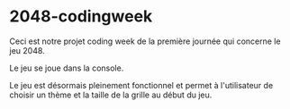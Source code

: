 # 2048-codingweek

Ceci est notre projet coding week de la première journée qui concerne le jeu 2048.

Le jeu se joue dans la console.

Le jeu est désormais pleinement fonctionnel et permet à l'utilisateur de choisir un thème et la taille de la grille au début du jeu.
